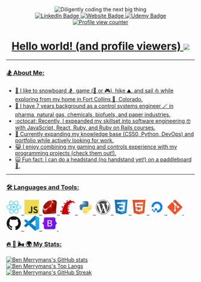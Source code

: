 <div id="header" align="center">
  <img src="https://media3.giphy.com/media/ZVik7pBtu9dNS/giphy.gif" width="60%" alt="Diligently coding the next big thing"/>
  <div id="badges">
    <a href="https://www.linkedin.com/in/benmerryman/" target="_blank">
      <img src="https://img.shields.io/badge/LinkedIn-blue?logo=linkedin&logoColor=white&style=for-the-badge" alt="LinkedIn Badge"/>
    </a>
    <a href="http://benmerryman.com" target="_blank">
      <img src="https://img.shields.io/badge/Ben_Merryman-portfolio-brightgreen?style=for-the-badge" alt="Website Badge"/>
    </a>
    <a href="https://www.udemy.com/user/ben-merryman/" target="_blank">
      <img src="https://img.shields.io/badge/Udemy-profile-blueviolet?style=for-the-badge" alt="Udemy Badge"
    </a>
  </div>
  <img src="https://komarev.com/ghpvc/?username=beingmerry&style=flat-square&color=blue" alt="Profile view counter"/>
  <h1>
    Hello world! (and profile viewers)
    <img src="https://media.giphy.com/media/v1.Y2lkPTc5MGI3NjExM2NiOTZkOGI4ZTI0ODViOTNlZTJmYmQxY2Q2OWZhZTQ4ZjE4MmI5NSZlcD12MV9pbnRlcm5hbF9naWZzX2dpZklkJmN0PXM/hvRJCLFzcasrR4ia7z/giphy.gif" width="30px"/>
  </h1>
</div>

---

### :snowboarder: About Me:
- :wave: I like to snowboard :snowboarder:, game (:game_die: or :video_game:), hike :mountain:, and sail :sailboat: while exploring from my home in Fort Collins :european_castle:, Colorado.
- :hammer: I have 7 years background as a control systems engineer :magic_wand: in pharma, natural gas, chemicals, biofuels, and paper industries.
- :octocat: Recently, I expeanded my skillset into software engineering :nerd_face: with JavaScript, React, Ruby, and Ruby on Rails courses.
- :school: Currently expanding my knowledge base (CS50, Python, DevOps) and portfolio while actively looking for work.
- :joy_cat: I enjoy combining my gaming and controls experience with my programming projects (check them out!).
- :scream_cat: Fun fact: I can do a headstand (no handstand yet!) on a paddleboard :canoe:.
    
---
    
### :hammer_and_wrench: Languages and Tools:
<div>
  
  <img src="https://github.com/devicons/devicon/blob/master/icons/react/react-original.svg" title="React" alt="React" width="40" height="40"/>&nbsp;
  <img src="https://github.com/devicons/devicon/blob/master/icons/javascript/javascript-original.svg" title="JavaScript" alt="JavaScript" width="40" height="40"/>&nbsp;
  <img src="https://github.com/devicons/devicon/blob/master/icons/ruby/ruby-original.svg" title="Ruby" alt="Ruby" width="40" height="40"/>&nbsp;
  <img src="https://github.com/devicons/devicon/blob/master/icons/rails/rails-plain.svg" title="Rails" alt="Rails" width="40" height="40"/>&nbsp;
  <img src="https://github.com/devicons/devicon/blob/master/icons/python/python-original.svg" title="Python" alt="Python" width="40" height="40"/>&nbsp;
  <img src="https://github.com/devicons/devicon/blob/master/icons/wordpress/wordpress-plain.svg" title="WordPress" alt="WordPress" width="40" height="40"/>&nbsp;
  <img src="https://github.com/devicons/devicon/blob/master/icons/css3/css3-original.svg" title="CSS3" alt="CSS3" width="40" height="40"/>&nbsp;
  <img src="https://github.com/devicons/devicon/blob/master/icons/html5/html5-original.svg" title="HTML5" alt="HTML5" width="40" height="40"/>&nbsp;
  <img src="https://github.com/devicons/devicon/blob/master/icons/digitalocean/digitalocean-original.svg" title="DigitalOcean" alt="DigitalOcean" width="40" height="40"/>&nbsp;
  <img src="https://github.com/devicons/devicon/blob/master/icons/git/git-original.svg" title="Git" alt="Git" width="40" height="40"/>&nbsp;
  <img src="https://github.com/devicons/devicon/blob/master/icons/github/github-original.svg" title="GitHub" alt="GitHub" width="40" height="40" background="white"/>&nbsp;
  <img src="https://github.com/devicons/devicon/blob/master/icons/vscode/vscode-original.svg" title="VSCode" alt="VSCode" width="40" height="40"/>&nbsp;
  <img src="https://github.com/devicons/devicon/blob/master/icons/bootstrap/bootstrap-original.svg" title="Bootstrap" alt="Bootstrap" width="40" height="40"/>&nbsp; 
  
</div>
  
  
### :fire: :ocean: :wind_face: :earth_africa: My Stats:
[![Ben Merrymans's GitHub stats](https://github-readme-stats.vercel.app/api?username=beingmerry&show_icons=true&theme=transparent&count_private=true)](https://github.com/anuraghazra/github-readme-stats)</br>
[![Ben Merrymans's Top Langs](https://github-readme-stats.vercel.app/api/top-langs/?username=beingmerry&layout=compact&theme=vision-friendly-dark)](https://github.com/anuraghazra/github-readme-stats)</br>
[![Ben Merrymans's GitHub Streak](http://github-readme-streak-stats.herokuapp.com?user=beingmerry&theme=dark&background=000000)](https://git.io/streak-stats)</br>

<!--
**beingmerry/beingmerry** is a ✨ _special_ ✨ repository because its `README.md` (this file) appears on your GitHub profile.

Here are some ideas to get you started:

- 🔭 I’m currently working on ...
- 🌱 I’m currently learning ...
- 👯 I’m looking to collaborate on ...
- 🤔 I’m looking for help with ...
- 💬 Ask me about ...
- 📫 How to reach me: ...
- 😄 Pronouns: ...
- ⚡ Fun fact: ...
-->
